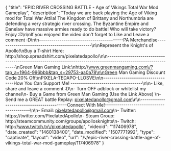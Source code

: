 {
    "title": "EPIC RIVER CROSSING BATTLE - Age of Vikings Total War Mod Gameplay",
    "description": "Today we are back playing the Age of Viking mod for Total War Attila!  The Kingdom of Brittany and Northumbria are defending a very strategic river crossing.  The Byzantine Empire and Danelaw have massive armies ready to do battle!  Who will take victory? Enjoy :D\n\nIf you enjoyed the video don't forget to Like and Leave a comment :D\n\n-----------------------------------------PA Merchandise----------------------------------------------\n\nRepresent the Knight's of Apollo!\nBuy a T-shirt Here: http:\/\/shop.spreadshirt.com\/pixelatedapollo\/\n\n---------------------------------------------------------------------------------------------------------------\nGreen Man Gaming Link:\nhttp:\/\/www.greenmangaming.com\/?tap_a=1964-996bbb&tap_s=29753-aa0a78\n\nGreen Man Gaming Discount Code 20% Off:\nPIXELA-TEDAPO-LLOSVE\n\n----------------------------------How You Can Support Me! -----------------------------------\n\n- Like, share and leave a comment :D\n- Turn OFF adblock or whitelist my channel\n- Buy a Game from Green Man Gaming (Use the Link Above) \n- Send me a GREAT battle Replay: pixelatedapollo@gmail.com\n\n------------------------------------------Connect With Me!-----------------------------------------\n\n- Email: pixelatedapollo@gmail.com\n- Twitter: https:\/\/twitter.com\/PixelatedApollo\n- Steam Group:  http:\/\/steamcommunity.com\/groups\/apollosknights\n- Twitch: http:\/\/www.twitch.tv\/pixelatedapollo",
    "videoid": "117406978",
    "date_created": "1460138400",
    "date_modified": "1507771992",
    "type": "captivate",
    "layout": "video",
    "url": "\/v\/epic-river-crossing-battle-age-of-vikings-total-war-mod-gameplay\/117406978"
}